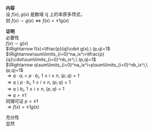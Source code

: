 **内容**  
设 $f(x),g(x)$ 是数域 $\mathbb{Q}$ 上的本原多项式，  
则 $f(x)\sim g(x)\Leftrightarrow f(x)=\pm1 g(x)$  
  
**证明**  
必要性  
$f(x)\sim g(x)$  
$\Rightarrow f(x)=\tfrac{p}{q}\cdot g(x),\ (p,q)=1$  
$\Rightarrow\sum\limits_{i=0}^na_ix^i=\tfrac{p}{q}\cdot\sum\limits_{i=0}^nb_ix^i,\ (p,q)=1$  
$\Rightarrow q\sum\limits_{i=0}^na_ix^i=p\sum\limits_{i=0}^nb_ix^i,\ (p,q)=1$  
$\Rightarrow q\cdot a_i=p\cdot b_i,\ 1\le i\le n,\ (p,q)=1$  
$\Rightarrow q\mid p\cdot b_i,\ 1\le i\le n,\ (p,q)=1$  
$\Rightarrow q\mid b_i,\ 1\le i\le n,\ (p,q)=1$  
$\Rightarrow q=\pm1$  
同理可证 $p=\pm1$  
$\Rightarrow f(x)=\pm1 g(x)$  
  
充分性  
显然  
